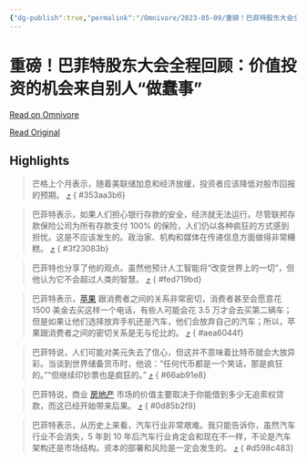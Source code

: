 ```yaml
---
{"dg-publish":true,"permalink":"/Omnivore/2023-05-09/重磅！巴菲特股东大会全程回顾：价值投资的机会来自别人“做蠢事”/"}
---
```



# 重磅！巴菲特股东大会全程回顾：价值投资的机会来自别人“做蠢事”

[Read on Omnivore](https://omnivore.app/me/2023-5-6-92-99-187ffed3b42)

[Read Original](https://xueqiu.com/5124430882/249631801)

## Highlights

> 芒格上个月表示，随着美联储加息和经济放缓，投资者应该降低对股市回报的预期。 [⤴️](https://omnivore.app/me/2023-5-6-92-99-187ffed3b42#353aa3b6-4eaf-4af4-88cf-f8c2e55ce22d) 
{ #353aa3b6}


> 巴菲特表示，如果人们担心银行存款的安全，经济就无法运行。尽管联邦存款保险公司为所有存款支付 100% 的保险，人们仍以各种疯狂的方式感到担忧。这是不应该发生的。政治家、机构和媒体在传递信息方面做得非常糟糕。 [⤴️](https://omnivore.app/me/2023-5-6-92-99-187ffed3b42#3f23083b-610b-4f05-9254-228d7ff329b4) 
{ #3f23083b}


> 巴菲特也分享了他的观点。虽然他预计人工智能将“改变世界上的一切”，但他认为它不会超过人类的智慧。 [⤴️](https://omnivore.app/me/2023-5-6-92-99-187ffed3b42#fed719bd-e237-400b-822b-b7cf1be25c1f) 
{ #fed719bd}


> 巴菲特表示，[苹果](https://xueqiu.com/S/AAPL?from=status%5Fstock%5Fmatch) 跟消费者之间的关系非常密切，消费者甚至会愿意花 1500 美金去买这样一个电话，有些人可能会花 3.5 万才会去买第二辆车；但是如果让他们选择放弃手机还是汽车，他们会放弃自己的汽车；所以，苹果跟消费者之间的密切关系是无与伦比的。 [⤴️](https://omnivore.app/me/2023-5-6-92-99-187ffed3b42#aea6044f-be00-41a6-9105-e754cf1522c4) 
{ #aea6044f}


> 巴菲特说，人们可能对美元失去了信心，但这并不意味着比特币就会大放异彩。当谈到世界储备货币时，他说：“任何代币都是一个笑话，那是疯狂的。”“但继续印钞票也是疯狂的。” [⤴️](https://omnivore.app/me/2023-5-6-92-99-187ffed3b42#66ab91e8-b423-44a5-8604-748c2b01ee69) 
{ #66ab91e8}


> 巴菲特说，商业 [房地产](https://xueqiu.com/S/CSI931775?from=status%5Fstock%5Fmatch) 市场的价值主要取决于你能借到多少无追索权贷款，而这已经开始带来后果。 [⤴️](https://omnivore.app/me/2023-5-6-92-99-187ffed3b42#0d85b2f9-16e1-4e33-b78e-fdd9cf7b356e) 
{ #0d85b2f9}


> 巴菲特表示，从历史上来看，汽车行业非常艰难。我只能告诉你，虽然汽车行业不会消失，5 年到 10 年后汽车行业肯定会和现在不一样，不论是汽车架构还是市场结构。资本的部署和风险是一定会发生的。 [⤴️](https://omnivore.app/me/2023-5-6-92-99-187ffed3b42#d598c483-261b-4aab-a4ff-f007c4e7ccb6) 
{ #d598c483}

